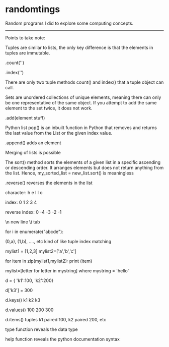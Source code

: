 # randomtings

Random programs I did to explore some computing concepts.

---------------------------------------------------------------------------------------------------------------------------------------------------------------------------------

Points to take note:

Tuples are similar to lists, the only key difference is that the elements in tuples are immutable.

.count('<element>')

.index('<element>')

There are only two tuple methods count() and index() that a tuple object can call.
  
Sets are unordered collections of unique elements, meaning there can only be one representative of the same object. If you attempt to add the same element to the set twice, it does not work.

.add(element stuff)  
  
Python list pop() is an inbuilt function in Python that removes and returns the last value from the List or the given index value.

.append() adds an element

Merging of lists is possible

The sort() method sorts the elements of a given list in a specific ascending or descending order. It arranges elements but does not return anything from the list. Hence, my_sorted_list = new_list.sort() is meaningless

.reverse() reverses the elements in the list
  
character: h e l l o

index: 0 1 2 3 4

reverse index: 0 -4 -3 -2 -1

\n new line \t tab

for i in enumerate("abcde"):

(0,a), (1,b), ...., etc kind of like tuple index matching
  
mylist1 = [1,2,3]
mylist2=['a','b','c']
 
for item in zip(mylist1,mylist2):
    print (item)
 
mylist=[letter for letter in mystring] where mystring = 'hello'
  
d = { 'k1':100, 'k2':200}

d['k3'] = 300

d.keys() k1 k2 k3

d.values() 100 200 300

d.items() tuples k1 paired 100, k2 paired 200, etc
  
type function reveals the data type
 
help function reveals the python documentation syntax
